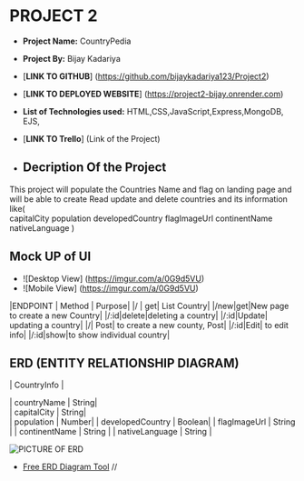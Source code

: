 # PROJECT 2

- **Project Name:** CountryPedia
- **Project By:** Bijay Kadariya
- [**LINK TO GITHUB**] (https://github.com/bijaykadariya123/Project2)
- [**LINK TO DEPLOYED WEBSITE**] (https://project2-bijay.onrender.com)
- **List of Technologies used:** HTML,CSS,JavaScript,Express,MongoDB, EJS, 
- [**LINK TO Trello**] (Link of the Project)

- ## Decription Of the Project
This project will populate the Countries Name and flag on landing page and will be able to create Read update and delete countries and its information like(  
  capitalCity 
  population 
  developedCountry 
  flagImageUrl 
  continentName   
  nativeLanguage )

## Mock UP of UI

- ![Desktop View] (https://imgur.com/a/0G9d5VU)
- ![Mobile View] (https://imgur.com/a/0G9d5VU)

|ENDPOINT | Method | Purpose|
|/ | get| List Country|
|/new|get|New page to create a new Country|
|/:id|delete|deleting a country|
|/:id|Update| updating a country|
|/| Post| to create a new county, Post|
|/:id|Edit| to edit info|
|/:id|show|to show individual country|



## ERD (ENTITY RELATIONSHIP DIAGRAM)
  
  |         CountryInfo    |    

  | countryName      | String|   
  | capitalCity      | String|  
  | population       | Number|
  | developedCountry | Boolean|
  | flagImageUrl     | String |
  | continentName    | String |
  | nativeLanguage   | String |

![PICTURE OF ERD](https://imgur.com/sVGvHty)



- [Free ERD Diagram Tool](https://dbdiagram.io/home)
// 
